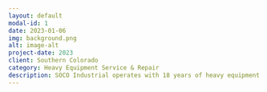 ```yaml
---
layout: default
modal-id: 1
date: 2023-01-06
img: background.png
alt: image-alt
project-date: 2023
client: Southern Colorado
category: Heavy Equipment Service & Repair
description: SOCO Industrial operates with 18 years of heavy equipment experience including hydraulics, pneumatics, low-voltage/high-voltage electrical, diesel engines, and more. Starting with the Coors Brewery in 2005 working on high-speed production machines in the aluminum stamping factory that makes the beer can lids in Golden, CO. Followed by 10 years in the railroad industry on Maintenance of Way (MOW) operations. SOCO Industrial is a small family owned & operated business serving the southern Colorado region. We decided to start this business because it is what we're good at and we saw a need for it in the area. We honor active duty military and honorably discharged veterans with a discount on our products and services.   
---
```

